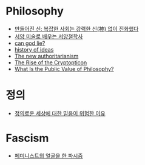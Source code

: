 Philosophy
==========
* [만들어진 신: 복잡한 사회는 강력한 신(神) 없이 진화했다](http://ppss.kr/archives/38486)
* [서양 미술로 배우는 서양철학사](http://blog.naver.com/shebchenco/220324371327)
* [can god lie?](http://aeon.co/magazine/philosophy/how-science-made-an-honest-man-of-god/)
* [history of ideas](http://www.bbc.co.uk/programmes/articles/3vVjcY47k2p5Wsnj3ZFHV5W/a-history-of-ideas)
* [The new authoritarianism](http://www.voxeu.org/article/new-authoritarianism)
* [The Rise of the Cryptopticon](http://www.iasc-culture.org/THR/THR_article_2015_Spring_Vaidhyanathan.php)
* [What Is the Public Value of Philosophy?](http://www.huffingtonpost.com/keith-m-parsons/what-is-the-public-value-of-philosophy_b_7018022.html)

# 정의
* [정의로운 세상에 대한 믿음이 위험한 이유](http://www.huffingtonpost.kr/dongseon-chang/story_b_7003282.html)

# Fascism
* [페미니스트의 얼굴을 한 파시즘](http://ppss.kr/archives/36574)